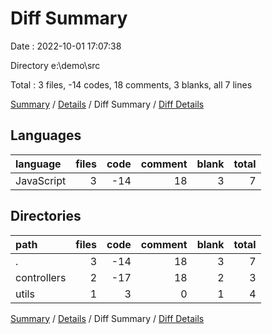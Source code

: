 # Diff Summary

Date : 2022-10-01 17:07:38

Directory e:\\demo\\src

Total : 3 files,  -14 codes, 18 comments, 3 blanks, all 7 lines

[Summary](results.md) / [Details](details.md) / Diff Summary / [Diff Details](diff-details.md)

## Languages
| language | files | code | comment | blank | total |
| :--- | ---: | ---: | ---: | ---: | ---: |
| JavaScript | 3 | -14 | 18 | 3 | 7 |

## Directories
| path | files | code | comment | blank | total |
| :--- | ---: | ---: | ---: | ---: | ---: |
| . | 3 | -14 | 18 | 3 | 7 |
| controllers | 2 | -17 | 18 | 2 | 3 |
| utils | 1 | 3 | 0 | 1 | 4 |

[Summary](results.md) / [Details](details.md) / Diff Summary / [Diff Details](diff-details.md)